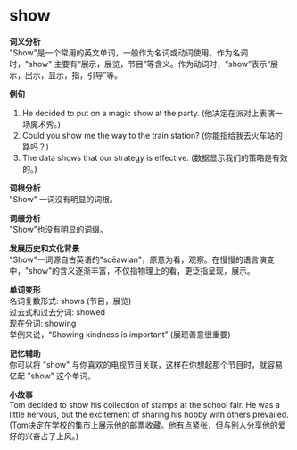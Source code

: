 # show

**词义分析**  
"Show"是一个常用的英文单词，一般作为名词或动词使用。作为名词时，"show" 主要有“展示，展览，节目”等含义。作为动词时，“show”表示“展示，出示，显示，指，引导”等。

  

**例句**

  

1.  He decided to put on a magic show at the party. (他决定在派对上表演一场魔术秀。)
2.  Could you show me the way to the train station? (你能指给我去火车站的路吗？)
3.  The data shows that our strategy is effective. (数据显示我们的策略是有效的。)

  

**词根分析**  
"Show" 一词没有明显的词根。

  

**词缀分析**  
"Show"也没有明显的词缀。

  

**发展历史和文化背景**  
"Show"一词源自古英语的"scēawian"，原意为看，观察。在慢慢的语言演变中，"show"的含义逐渐丰富，不仅指物理上的看，更泛指呈现，展示。

  

**单词变形**  
名词复数形式: shows (节目，展览)  
过去式和过去分词: showed  
现在分词: showing  
举例来说，“Showing kindness is important” (展现善意很重要)

  

**记忆辅助**  
你可以将 "show" 与你喜欢的电视节目关联，这样在你想起那个节目时，就容易忆起 "show" 这个单词。

  

**小故事**  
Tom decided to show his collection of stamps at the school fair. He was a little nervous, but the excitement of sharing his hobby with others prevailed. (Tom决定在学校的集市上展示他的邮票收藏。他有点紧张，但与别人分享他的爱好的兴奋占了上风。)
